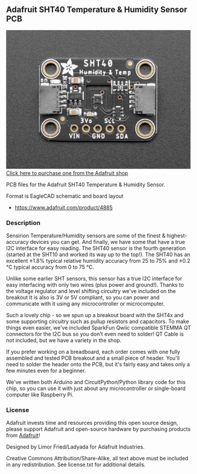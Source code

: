 ## Adafruit SHT40 Temperature & Humidity Sensor PCB

<a href="http://www.adafruit.com/products/4885"><img src="assets/4885.jpg?raw=true" width="500px"><br/>
Click here to purchase one from the Adafruit shop</a>

PCB files for the Adafruit SHT40 Temperature & Humidity Sensor. 

Format is EagleCAD schematic and board layout
* https://www.adafruit.com/product/4885

### Description

Sensirion Temperature/Humidity sensors are some of the finest & highest-accuracy devices you can get. And finally, we have some that have a true I2C interface for easy reading. The SHT40 sensor is the fourth generation (started at the SHT10 and worked its way up to the top!). The SHT40 has an excellent ±1.8% typical relative humidity accuracy from 25 to 75% and ±0.2 °C typical accuracy from 0 to 75 °C.

Unlike some earlier SHT sensors, this sensor has a true I2C interface for easy interfacing with only two wires (plus power and ground!). Thanks to the voltage regulator and level shifting circuitry we've included on the breakout It is also is 3V or 5V compliant, so you can power and communicate with it using any microcontroller or microcomputer.

Such a lovely chip - so we spun up a breakout board with the SHT4x and some supporting circuitry such as pullup resistors and capacitors. To make things even easier, we've included SparkFun Qwiic compatible STEMMA QT connectors for the I2C bus so you don't even need to solder! QT Cable is not included, but we have a variety in the shop.

If you prefer working on a breadboard, each order comes with one fully assembled and tested PCB breakout and a small piece of header. You'll need to solder the header onto the PCB, but it's fairly easy and takes only a few minutes even for a beginner.

We've written both Arduino and CircuitPython/Python library code for this chip, so you can use it with just about any microcontroller or single-board computer like Raspberry Pi.

### License

Adafruit invests time and resources providing this open source design, please support Adafruit and open-source hardware by purchasing products from [Adafruit](https://www.adafruit.com)!

Designed by Limor Fried/Ladyada for Adafruit Industries.

Creative Commons Attribution/Share-Alike, all text above must be included in any redistribution. 
See license.txt for additional details.
